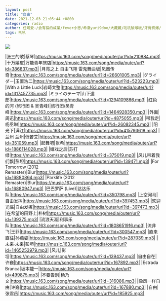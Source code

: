 ```yaml
---
layout: post
title: "自由"
date: 2021-12-03 21:05:44 +0800
categories: radio
author: 任可爱-/会有猫的咸菜/fever小思/希澈yuri9doo/大藏藏/吼吼破喉咙/牙膏挤爆/satoshi的鱼/迟豫_/黑矮星-YXY-
tags: 吼吼
---
```

![]({{site.baseurl}}/images/cover_20211203.jpg)

|张三的歌|蔡琴|https://music.163.com/song/media/outer/url?id=210884.mp3|
|十万嬉皮|万能青年旅店|https://music.163.com/song/media/outer/url?id=386837.mp3|
|月亮之上 自由飞翔 雷鬼舞曲版|凤凰传奇|https://music.163.com/song/media/outer/url?id=26601005.mp3|
|グライダー|玉置浩二|https://music.163.com/song/media/outer/url?id=523223.mp3|
|With a Little Luck|岩崎太整|https://music.163.com/song/media/outer/url?id=1317457735.mp3|
|ミライのテーマ|山下達郎|https://music.163.com/song/media/outer/url?id=1294109866.mp3|
|红色的河 (旅行团 & 吴青峰)|旅行团/吴青峰|https://music.163.com/song/media/outer/url?id=1464928350.mp3|
|外面|周迅|https://music.163.com/song/media/outer/url?id=4875055.mp3|
|带我走|杨丞琳|https://music.163.com/song/media/outer/url?id=26082345.mp3|
|阳光下|满江|https://music.163.com/song/media/outer/url?id=415793618.mp3|
|兰州 兰州|低苦艾|https://music.163.com/song/media/outer/url?id=351059.mp3|
|起舞吧|张希|https://music.163.com/song/media/outer/url?id=1886114028.mp3|
|嬉戏之后|苏打绿|https://music.163.com/song/media/outer/url?id=375019.mp3|
|风儿带着我们飘|彭坦|https://music.163.com/song/media/outer/url?id=139471.mp3|
|For Tomorrow (2012 Remaster)|Blur|https://music.163.com/song/media/outer/url?id=16880864.mp3|
|Parklife (2012 Remaster)|Blur|https://music.163.com/song/media/outer/url?id=16880947.mp3|
|巴巴罗萨 (Live)|达达乐队|https://music.163.com/song/media/outer/url?id=350798.mp3|
|上空河马|自由发挥|https://music.163.com/song/media/outer/url?id=397453.mp3|
|欢迎光临|自由发挥|https://music.163.com/song/media/outer/url?id=397473.mp3|
|在希望的田野上|朴树|https://music.163.com/song/media/outer/url?id=139375.mp3|
|流浪天涯|利事乐队|https://music.163.com/song/media/outer/url?id=1808651916.mp3|
|流非飞|王菲|https://music.163.com/song/media/outer/url?id=300547.mp3|
|直来直往|孙燕姿|https://music.163.com/song/media/outer/url?id=287039.mp3|
|未来·未来|彭坦|https://music.163.com/song/media/outer/url?id=1465253979.mp3|
|风儿|彭坦|https://music.163.com/song/media/outer/url?id=139437.mp3|
|自由自在|许巍|https://music.163.com/song/media/outer/url?id=167892.mp3|
|Estrada Branca|坂本龍一|https://music.163.com/song/media/outer/url?id=499875.mp3|
|不要告别|杨乃文|https://music.163.com/song/media/outer/url?id=316086.mp3|
|像风一样自由|许巍|https://music.163.com/song/media/outer/url?id=167880.mp3|
|自由|张震岳|https://music.163.com/song/media/outer/url?id=185925.mp3|

